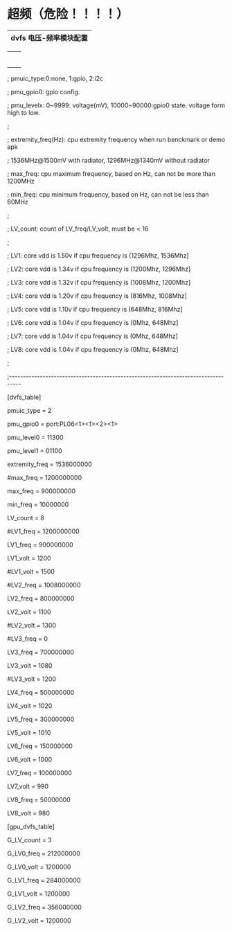 # 超频（危险！！！！）

| dvfs 电压-频率模块配置 |
| :--- |


|  |  |
| :--- | :--- |
|  |  |
|  |  |
|  |  |
|  |  |
|  |  |
|  |  |

; pmuic\_type:0:none, 1:gpio, 2:i2c

; pmu\_gpio0: gpio config.

; pmu\_levelx: 0~9999: voltage\(mV\), 10000~90000:gpio0 state. voltage form high to low.

;

; extremity\_freq\(Hz\): cpu extremity frequency when run benckmark or demo apk

;                     1536MHz@1500mV with radiator, 1296MHz@1340mV without radiator

; max\_freq: cpu maximum frequency, based on Hz, can not be more than 1200MHz

; min\_freq: cpu minimum frequency, based on Hz, can not be less than 60MHz

;

; LV\_count: count of LV\_freq/LV\_volt, must be &lt; 16

;

; LV1: core vdd is 1.50v if cpu frequency is \(1296Mhz,  1536Mhz\]

; LV2: core vdd is 1.34v if cpu frequency is \(1200Mhz,  1296Mhz\]

; LV3: core vdd is 1.32v if cpu frequency is \(1008Mhz,  1200Mhz\]

; LV4: core vdd is 1.20v if cpu frequency is \(816Mhz,   1008Mhz\]

; LV5: core vdd is 1.10v if cpu frequency is \(648Mhz,    816Mhz\]

; LV6: core vdd is 1.04v if cpu frequency is \(0Mhz,      648Mhz\]

; LV7: core vdd is 1.04v if cpu frequency is \(0Mhz,      648Mhz\]

; LV8: core vdd is 1.04v if cpu frequency is \(0Mhz,      648Mhz\]

;

;----------------------------------------------------------------------------------

\[dvfs\_table\]

pmuic\_type = 2

pmu\_gpio0         = port:PL06&lt;1&gt;&lt;1&gt;&lt;2&gt;&lt;1&gt;

pmu\_level0        = 11300

pmu\_level1        = 01100

extremity\_freq = 1536000000

\#max\_freq = 1200000000

max\_freq = 900000000

min\_freq = 10000000

LV\_count = 8

\#LV1\_freq = 1200000000

LV1\_freq = 900000000

LV1\_volt = 1200

\#LV1\_volt = 1500

\#LV2\_freq = 1008000000

LV2\_freq = 800000000

LV2\_volt = 1100

\#LV2\_volt = 1300

\#LV3\_freq = 0

LV3\_freq = 700000000

LV3\_volt = 1080

\#LV3\_volt = 1200

LV4\_freq = 500000000

LV4\_volt = 1020

LV5\_freq = 300000000

LV5\_volt = 1010

LV6\_freq = 150000000

LV6\_volt = 1000

LV7\_freq = 100000000

LV7\_volt = 990

LV8\_freq = 50000000

LV8\_volt = 980

\[gpu\_dvfs\_table\]

G\_LV\_count = 3

G\_LV0\_freq = 212000000

G\_LV0\_volt = 1200000

G\_LV1\_freq = 284000000

G\_LV1\_volt = 1200000

G\_LV2\_freq = 356000000

G\_LV2\_volt = 1200000

